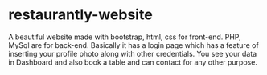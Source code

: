 # restaurantly-website
A beautiful website made with bootstrap, html, css for front-end. PHP, MySql are for back-end. Basically it has a login page which has a feature of inserting your profile photo along with other credentials. You see your data in Dashboard and also book a table and can contact for any other purpose.
